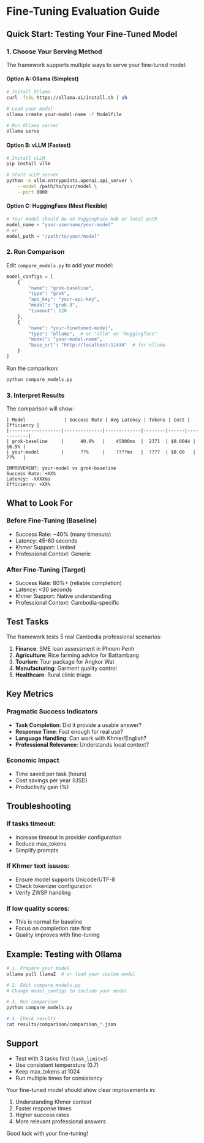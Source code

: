 # Fine-Tuning Evaluation Guide

## Quick Start: Testing Your Fine-Tuned Model

### 1. Choose Your Serving Method

The framework supports multiple ways to serve your fine-tuned model:

#### Option A: Ollama (Simplest)
```bash
# Install Ollama
curl -fsSL https://ollama.ai/install.sh | sh

# Load your model
ollama create your-model-name -f Modelfile

# Run Ollama server
ollama serve
```

#### Option B: vLLM (Fastest)
```bash
# Install vLLM
pip install vllm

# Start vLLM server
python -m vllm.entrypoints.openai.api_server \
    --model /path/to/your/model \
    --port 8000
```

#### Option C: HuggingFace (Most Flexible)
```python
# Your model should be on HuggingFace Hub or local path
model_name = "your-username/your-model"
# or
model_path = "/path/to/your/model"
```

### 2. Run Comparison

Edit `compare_models.py` to add your model:

```python
model_configs = [
    {
        "name": "grok-baseline",
        "type": "grok",
        "api_key": "your-api-key",
        "model": "grok-3",
        "timeout": 120
    },
    {
        "name": "your-finetuned-model",
        "type": "ollama",  # or "vllm" or "huggingface"
        "model": "your-model-name",
        "base_url": "http://localhost:11434"  # for ollama
    }
]
```

Run the comparison:
```bash
python compare_models.py
```

### 3. Interpret Results

The comparison will show:

```
| Model              | Success Rate | Avg Latency | Tokens | Cost | Efficiency |
|-------------------|--------------|-------------|--------|------|------------|
| grok-baseline     |      40.0%   |    45000ms  |  2371  | $0.0044 |    16.5% |
| your-model        |      ??%     |    ????ms   |  ????  | $0.00   |    ??%   |

IMPROVEMENT: your-model vs grok-baseline
Success Rate: +XX%
Latency: -XXXXms
Efficiency: +XX%
```

## What to Look For

### Before Fine-Tuning (Baseline)
- Success Rate: ~40% (many timeouts)
- Latency: 45-60 seconds
- Khmer Support: Limited
- Professional Context: Generic

### After Fine-Tuning (Target)
- Success Rate: 80%+ (reliable completion)
- Latency: <30 seconds
- Khmer Support: Native understanding
- Professional Context: Cambodia-specific

## Test Tasks

The framework tests 5 real Cambodia professional scenarios:

1. **Finance**: SME loan assessment in Phnom Penh
2. **Agriculture**: Rice farming advice for Battambang
3. **Tourism**: Tour package for Angkor Wat
4. **Manufacturing**: Garment quality control
5. **Healthcare**: Rural clinic triage

## Key Metrics

### Pragmatic Success Indicators
- **Task Completion**: Did it provide a usable answer?
- **Response Time**: Fast enough for real use?
- **Language Handling**: Can work with Khmer/English?
- **Professional Relevance**: Understands local context?

### Economic Impact
- Time saved per task (hours)
- Cost savings per year (USD)
- Productivity gain (%)

## Troubleshooting

### If tasks timeout:
- Increase timeout in provider configuration
- Reduce max_tokens
- Simplify prompts

### If Khmer text issues:
- Ensure model supports Unicode/UTF-8
- Check tokenizer configuration
- Verify ZWSP handling

### If low quality scores:
- This is normal for baseline
- Focus on completion rate first
- Quality improves with fine-tuning

## Example: Testing with Ollama

```bash
# 1. Prepare your model
ollama pull llama2  # or load your custom model

# 2. Edit compare_models.py
# Change model_configs to include your model

# 3. Run comparison
python compare_models.py

# 4. Check results
cat results/comparison/comparison_*.json
```

## Support

- Test with 3 tasks first (`task_limit=3`)
- Use consistent temperature (0.7)
- Keep max_tokens at 1024
- Run multiple times for consistency

Your fine-tuned model should show clear improvements in:
1. Understanding Khmer context
2. Faster response times
3. Higher success rates
4. More relevant professional answers

Good luck with your fine-tuning!
